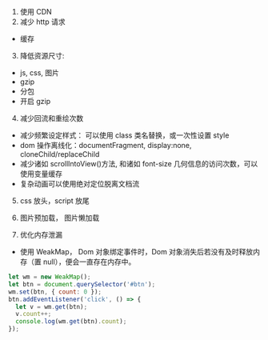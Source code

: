1. 使用 CDN
2. 减少 http 请求

- 缓存

3. 降低资源尺寸:

- js, css, 图片
- gzip
- 分包
- 开启 gzip

4. 减少回流和重绘次数

- 减少频繁设定样式： 可以使用 class 类名替换，或一次性设置 style
- dom 操作离线化：documentFragment, display:none, cloneChild/replaceChild
- 减少诸如 scrollIntoView()方法, 和诸如 font-size 几何信息的访问次数，可以使用变量缓存
- 复杂动画可以使用绝对定位脱离文档流

5. css 放头，script 放尾

6. 图片预加载， 图片懒加载

7. 优化内存泄漏

- 使用 WeakMap， Dom 对象绑定事件时，Dom 对象消失后若没有及时释放内存（置 null），便会一直存在内存中。

```javascript
let wm = new WeakMap();
let btn = document.querySelector('#btn');
wm.set(btn, { count: 0 });
btn.addEventListener('click', () => {
  let v = wm.get(btn);
  v.count++;
  console.log(wm.get(btn).count);
});
```

